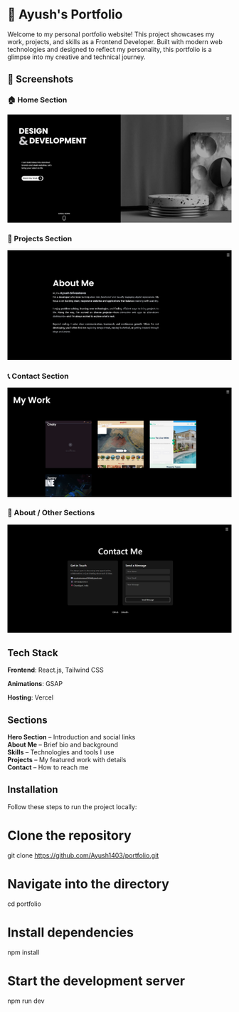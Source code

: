 
# 🌙 Ayush's Portfolio

Welcome to my personal portfolio website!
This project showcases my work, projects, and skills as a Frontend Developer. Built with modern web technologies and designed to reflect my personality, this portfolio is a glimpse into my creative and technical journey.
## 📸 Screenshots

### 🏠 Home Section  
![Home Section](./public/images/Screenshot%202025-10-19%20223139.png)

### 💼 Projects Section  
![Projects Section](./public/images/Screenshot%202025-10-19%20223207.png)

### 📞 Contact Section  
![Contact Section](./public/images/Screenshot%202025-10-19%20223219.png)

### 🧩 About / Other Sections  
![Other Section](./public/images/Screenshot%202025-10-19%20223242.png)

## Tech Stack

**Frontend**: React.js, Tailwind CSS

**Animations**: GSAP



**Hosting**: Vercel


## Sections

**Hero Section** – Introduction and social links  
**About Me** – Brief bio and background  
**Skills** – Technologies and tools I use  
**Projects** – My featured work with details  
**Contact** – How to reach me  
## Installation

Follow these steps to run the project locally:

# Clone the repository
git clone https://github.com/Ayush1403/portfolio.git

# Navigate into the directory
cd portfolio

# Install dependencies
npm install

# Start the development server
npm run dev
